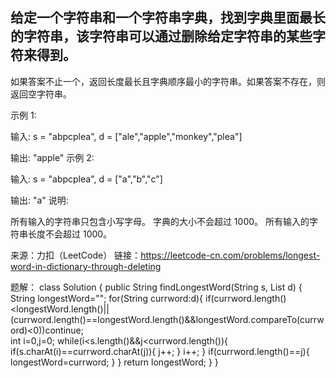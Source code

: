 ## 给定一个字符串和一个字符串字典，找到字典里面最长的字符串，该字符串可以通过删除给定字符串的某些字符来得到。
如果答案不止一个，返回长度最长且字典顺序最小的字符串。如果答案不存在，则返回空字符串。

示例 1:

输入:
s = "abpcplea", d = ["ale","apple","monkey","plea"]

输出: 
"apple"
示例 2:

输入:
s = "abpcplea", d = ["a","b","c"]

输出: 
"a"
说明:

所有输入的字符串只包含小写字母。
字典的大小不会超过 1000。
所有输入的字符串长度不会超过 1000。


来源：力扣（LeetCode）
链接：https://leetcode-cn.com/problems/longest-word-in-dictionary-through-deleting

题解：
class Solution {
    public String findLongestWord(String s, List<String> d) {
        String longestWord="";
        for(String currword:d){
            if(currword.length()<longestWord.length()||(currword.length()==longestWord.length()&&longestWord.compareTo(currword)<0))continue;            
            int i=0,j=0;
            while(i<s.length()&&j<currword.length()){
                if(s.charAt(i)==currword.charAt(j)){
                    j++;
                }
                i++;
            }
            if(currword.length()==j){
                    longestWord=currword;
            }
        }
        return longestWord;
    }
}
